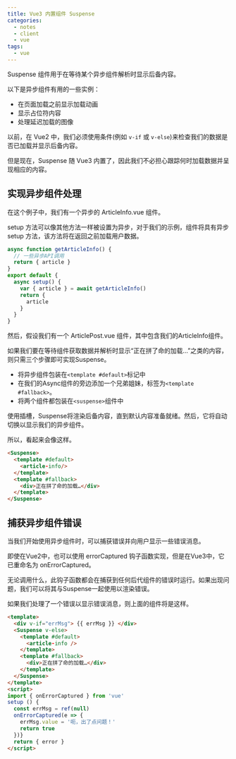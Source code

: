 ```yaml
---
title: Vue3 内置组件 Suspense
categories:
  - notes
  - client
  - vue
tags: 
  - vue
---
```


Suspense 组件用于在等待某个异步组件解析时显示后备内容。

以下是异步组件有用的一些实例：

- 在页面加载之前显示加载动画
- 显示占位符内容
- 处理延迟加载的图像

以前，在 Vue2 中，我们必须使用条件(例如 `v-if` 或 `v-else`)来检查我们的数据是否已加载并显示后备内容。

但是现在，Suspense 随 Vue3 内置了，因此我们不必担心跟踪何时加载数据并呈现相应的内容。

<!-- more -->

## 实现异步组件处理

在这个例子中，我们有一个异步的 ArticleInfo.vue 组件。

setup 方法可以像其他方法一样被设置为异步，对于我们的示例，组件将具有异步 setup 方法，该方法将在返回之前加载用户数据。

~~~js
async function getArticleInfo() {
  // 一些异步API调用
  return { article }
}
export default {
  async setup() {
    var { article } = await getArticleInfo()
    return {
      article
    }
  }
}
~~~

然后，假设我们有一个 ArticlePost.vue 组件，其中包含我们的ArticleInfo组件。

如果我们要在等待组件获取数据并解析时显示“正在拼了命的加载…”之类的内容，则只需三个步骤即可实现Suspense。

- 将异步组件包装在`<template #default>`标记中
- 在我们的Async组件的旁边添加一个兄弟姐妹，标签为`<template #fallback>`。
- 将两个组件都包装在`<suspense>`组件中

使用插槽，Suspense将渲染后备内容，直到默认内容准备就绪。然后，它将自动切换以显示我们的异步组件。

所以，看起来会像这样。

~~~html
<Suspense> 
  <template #default> 
    <article-info/> 
  </template> 
  <template #fallback> 
    <div>正在拼了命的加载…</div> 
  </template> 
</Suspense> 
~~~

## 捕获异步组件错误

当我们开始使用异步组件时，可以捕获错误并向用户显示一些错误消息。

即使在Vue2中，也可以使用 errorCaptured 钩子函数实现，但是在Vue3中，它已重命名为 onErrorCaptured。

无论调用什么，此钩子函数都会在捕获到任何后代组件的错误时运行。如果出现问题，我们可以将其与Suspense一起使用以渲染错误。

如果我们处理了一个错误以显示错误消息，则上面的组件将是这样。

~~~html
<template> 
  <div v-if="errMsg"> {{ errMsg }} </div> 
  <Suspense v-else> 
    <template #default> 
      <article-info /> 
    </template> 
    <template #fallback> 
      <div>正在拼了命的加载…</div> 
    </template> 
  </Suspense> 
</template> 
<script> 
import { onErrorCaptured } from 'vue' 
setup () { 
  const errMsg = ref(null) 
  onErrorCaptured(e => { 
    errMsg.value = '呃，出了点问题！' 
    return true 
  })} 
  return { error } 
</script> 
~~~
